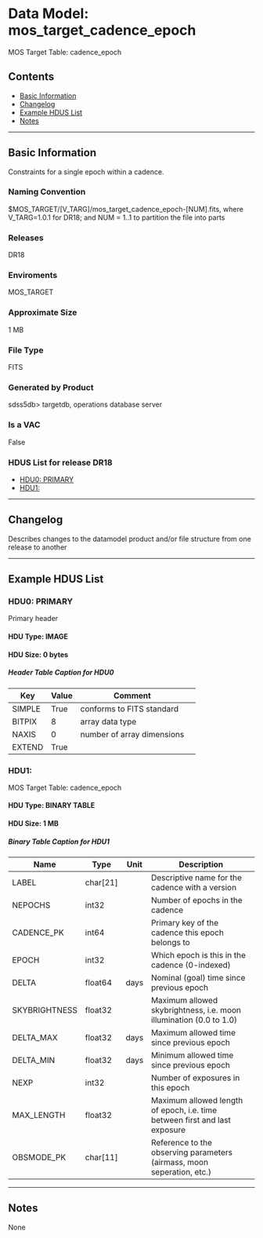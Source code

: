 # Data Model: mos_target_cadence_epoch


MOS Target Table: cadence_epoch


## Contents
- [Basic Information](#basic-information)
- [Changelog](#changelog)
- [Example HDUS List](#example-hdus-list)
- [Notes](#notes)

---

## Basic Information
Constraints for a single epoch within a cadence.

### Naming Convention
$MOS_TARGET/[V_TARG]/mos_target_cadence_epoch-[NUM].fits, where V_TARG=1.0.1 for DR18; and NUM = 1..1 to partition the file into parts

### Releases
DR18

### Enviroments
MOS_TARGET

### Approximate Size
1 MB

### File Type
FITS

### Generated by Product
sdss5db> targetdb, operations database server

### Is a VAC
False

### HDUS List for release DR18
  - [HDU0: PRIMARY](#hdu0-primary)
  - [HDU1: ](#hdu1)

---

## Changelog
Describes changes to the datamodel product and/or file structure from one release to another

---
## Example HDUS List

### HDU0: PRIMARY
Primary header

#### HDU Type: IMAGE
#### HDU Size:  0 bytes

##### Header Table Caption for HDU0
Key | Value | Comment | |
| --- | --- | --- | --- |
| SIMPLE | True | conforms to FITS standard |
| BITPIX | 8 | array data type |
| NAXIS | 0 | number of array dimensions |
| EXTEND | True |  |



### HDU1:
MOS Target Table: cadence_epoch

#### HDU Type: BINARY TABLE
#### HDU Size:  1 MB


##### Binary Table Caption for HDU1
Name | Type | Unit | Description |
| --- | --- | --- | --- |
 | LABEL | char[21] |  | Descriptive name for the cadence with a version |
 | NEPOCHS | int32 |  | Number of epochs in the cadence |
 | CADENCE_PK | int64 |  | Primary key of the cadence this epoch belongs to |
 | EPOCH | int32 |  | Which epoch is this in the cadence (0-indexed) |
 | DELTA | float64 | days | Nominal (goal) time since previous epoch |
 | SKYBRIGHTNESS | float32 |  | Maximum allowed skybrightness, i.e. moon illumination (0.0 to 1.0) |
 | DELTA_MAX | float32 | days | Maximum allowed time since previous epoch |
 | DELTA_MIN | float32 | days | Minimum allowed time since previous epoch |
 | NEXP | int32 |  | Number of exposures in this epoch |
 | MAX_LENGTH | float32 |  | Maximum allowed length of epoch, i.e. time between first and last exposure |
 | OBSMODE_PK | char[11] |  | Reference to the observing parameters (airmass, moon seperation, etc.) |



---
## Notes
None
